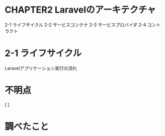 # CHAPTER2 Laravelのアーキテクチャ
2-1 ライフサイクル
2-2 サービスコンテナ
2-3 サービスプロバイダ
2-4 コントラクト

# 2-1 ライフサイクル
Laravelアプリケーション実行の流れ

# 不明点
[ ]

# 調べたこと


